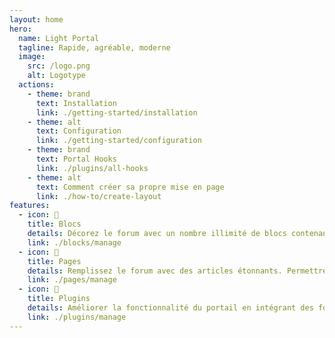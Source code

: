 ```yaml
---
layout: home
hero:
  name: Light Portal
  tagline: Rapide, agréable, moderne
  image:
    src: /logo.png
    alt: Logotype
  actions:
    - theme: brand
      text: Installation
      link: ./getting-started/installation
    - theme: alt
      text: Configuration
      link: ./getting-started/configuration
    - theme: brand
      text: Portal Hooks
      link: ./plugins/all-hooks
    - theme: alt
      text: Comment créer sa propre mise en page
      link: ./how-to/create-layout
features:
  - icon: 🧊
    title: Blocs
    details: Décorez le forum avec un nombre illimité de blocs contenant n'importe quel contenu – laissez votre imagination courir sauvage!
    link: ./blocks/manage
  - icon: 📰
    title: Pages
    details: Remplissez le forum avec des articles étonnants. Permettre aux utilisateurs de commenter et de laisser des réactions. Assigner les tags appropriés.
    link: ./pages/manage
  - icon: 🧩
    title: Plugins
    details: Améliorer la fonctionnalité du portail en intégrant des fonctionnalités supplémentaires fournies par les plugins.
    link: ./plugins/manage
---
```

